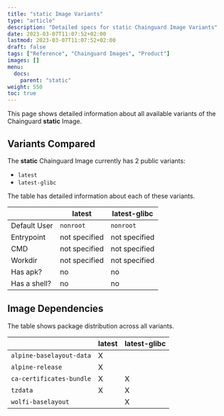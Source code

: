 ```yaml
---
title: "static Image Variants"
type: "article"
description: "Detailed specs for static Chainguard Image Variants"
date: 2023-03-07T11:07:52+02:00
lastmod: 2023-03-07T11:07:52+02:00
draft: false
tags: ["Reference", "Chainguard Images", "Product"]
images: []
menu:
  docs:
    parent: "static"
weight: 550
toc: true
---
```


This page shows detailed information about all available variants of the Chainguard **static** Image.

## Variants Compared
The **static** Chainguard Image currently has 2 public variants: 

- `latest`
- `latest-glibc`

The table has detailed information about each of these variants.

|              | latest        | latest-glibc  |
|--------------|---------------|---------------|
| Default User | `nonroot`     | `nonroot`     |
| Entrypoint   | not specified | not specified |
| CMD          | not specified | not specified |
| Workdir      | not specified | not specified |
| Has apk?     | no            | no            |
| Has a shell? | no            | no            |

## Image Dependencies
The table shows package distribution across all variants.

|                          | latest | latest-glibc |
|--------------------------|--------|--------------|
| `alpine-baselayout-data` | X      |              |
| `alpine-release`         | X      |              |
| `ca-certificates-bundle` | X      | X            |
| `tzdata`                 | X      | X            |
| `wolfi-baselayout`       |        | X            |

